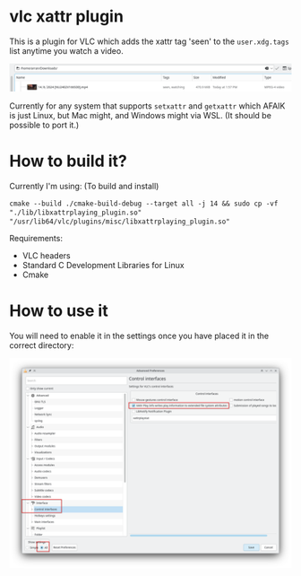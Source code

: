 # vlc xattr plugin

This is a plugin for VLC which adds the xattr tag 'seen' to the `user.xdg.tags` list anytime you watch a video.

![img.png](doc/img.png)

Currently for any system that supports `setxattr` and `getxattr` which AFAIK is just Linux, but Mac might, and Windows might via WSL. (It should be possible to port it.)

# How to build it? 

Currently I'm using: (To build and install)
```
cmake --build ./cmake-build-debug --target all -j 14 && sudo cp -vf "./lib/libxattrplaying_plugin.so" "/usr/lib64/vlc/plugins/misc/libxattrplaying_plugin.so"
```

Requirements:
* VLC headers
* Standard C Development Libraries for Linux
* Cmake

# How to use it

You will need to enable it in the settings once you have placed it in the correct directory:

![Screenshot_20240615_221813.png](doc/Screenshot_20240615_221813.png)

